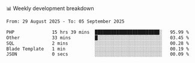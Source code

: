 📊 Weekly development breakdown
<!--START_SECTION:waka-->

```txt
From: 29 August 2025 - To: 05 September 2025

PHP              15 hrs 39 mins  ████████████████████████░   95.99 %
Other            33 mins         █░░░░░░░░░░░░░░░░░░░░░░░░   03.45 %
SQL              2 mins          ░░░░░░░░░░░░░░░░░░░░░░░░░   00.28 %
Blade Template   1 min           ░░░░░░░░░░░░░░░░░░░░░░░░░   00.19 %
JSON             0 secs          ░░░░░░░░░░░░░░░░░░░░░░░░░   00.09 %
```

<!--END_SECTION:waka-->
